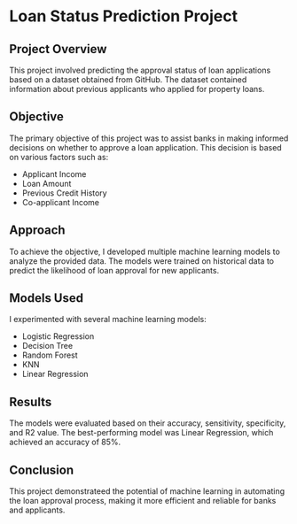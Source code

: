# Loan Status Prediction Project

## Project Overview
This project involved predicting the approval status of loan applications based on a dataset obtained from GitHub. The dataset contained 
information about previous applicants who applied for property loans.

## Objective
The primary objective of this project was to assist banks in making informed decisions on whether to approve a loan application. This decision is based on various factors such as:
- Applicant Income
- Loan Amount
- Previous Credit History
- Co-applicant Income

## Approach
To achieve the objective, I developed multiple machine learning models to analyze the provided data. 
The models were trained on historical data to predict the likelihood of loan approval for new applicants.

## Models Used
I experimented with several machine learning models:
- Logistic Regression
- Decision Tree
- Random Forest
- KNN
- Linear Regression
  
## Results
The models were evaluated based on their accuracy, sensitivity, specificity, and R2 value. The best-performing model was Linear Regression, which achieved an accuracy of 85%.

## Conclusion
This project demonstrateed the potential of machine learning in automating the loan approval process, making it more efficient and reliable for banks and applicants.



 
